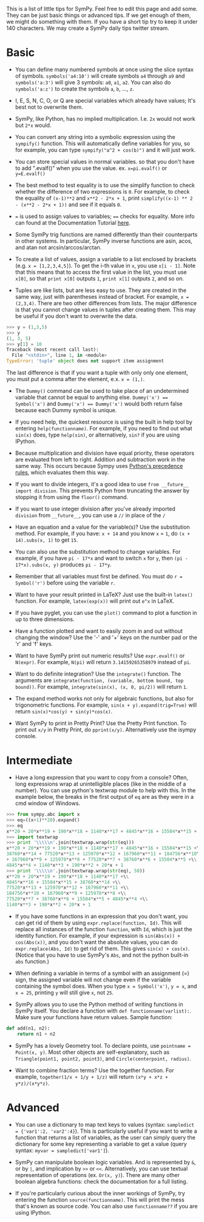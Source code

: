 This is a list of little tips for SymPy.  Feel free to edit this page and add some. They can be just basic things or advanced tips.  If we get enough of them, we might do something with them. If you have a short tip try to keep it under 140 characters. We may create a SymPy daily tips twitter stream. 

# Basic

- You can define many numbered symbols at once using the slice syntax of symbols. `symbols('a4:10')` will create symbols `a4` through `a9` and `symbols('a:3')` will give 3 symbols: `a0`, `a1`, `a2`.  You can also do `symbols('a:z')` to create the symbols `a`, `b`, ..., `z`.

- I, E, S, N, C, O, or Q are special variables which already have values; It's best not to overwrite them.

- SymPy, like Python, has no implied multiplication. I.e. `2x` would not work but `2*x` would.

- You can convert any string into a symbolic expression using the `sympify()` function.  This will automatically define variables for you, so for example, you can type `sympify("a^2 + cos(b)")` and it will just work.

- You can store special values in normal variables. so that you don't have to add ".evalf()" when you use the value.
ex. `x=pi.evalf()` or `y=E.evalf()`

- The best method to test equality is to use the simplify function to check whether the difference of two expressions is `0`. For example, to check the equality of `(x-1)**2` and `x**2 - 2*x + 1`, print `simplify((x-1) ** 2 - (x**2 - 2*x + 1))` and see if it equals `0`.

- `=` is used to assign values to variables; `==` checks for equality. More info can found at the Documentation Tutorial [here](http://docs.sympy.org/0.7.1/gotchas.html#equals-signs).

- Some SymPy trig functions are named differently than their counterparts in other systems. In particular, SymPy inverse functions are asin, acos, and atan not arcsin/arccos/arctan.

- To create a list of values, assign a variable to a list enclosed by brackets (e.g. `x = [1,2,3,4,5]`). To get the i-th value in `x`, you use `x[i - 1]`. Note that this means that to access the first value in the list, you must use `x[0]`, so that `print x[0]` outputs `1`, `print x[1]` outputs `2`, and so on.

- Tuples are like lists, but are less easy to use. They are created in the same way, just with parentheses instead of bracket. For example, `x = (2,3,4)`. There are two other differences from lists. The major difference is that you cannot change values in tuples after creating them. This may be useful if you don't want to overwrite the data. 

```python
>>> y = (1,3,5)
>>> y
(1, 3, 5)
>>> y[1] = 10
Traceback (most recent call last):
  File "<stdin>", line 1, in <module>
TypeError: 'tuple' object does not support item assignment
```
The last difference is that if you want a tuple with only only one element, you must put a comma after the element, e.x. `x = (1,)`. 

- The `Dummy()` command can be used to take place of an undetermined variable that cannot be equal to anything else. `Dummy('x') == Symbol('x')` and `Dummy('x') == Dummy('x')` would both return false because each Dummy symbol is unique.

- If you need help, the quickest resource is using the built in help tool by entering `help(functionname)`. For example, if you need to find out what `sin(x)` does, type `help(sin)`, or alternatively, `sin?` if you are using IPython.

- Because multiplication and division have equal priority, these operators are evaluated from left to right.
Addition and subtraction work in the same way. This occurs because Sympy uses [Python's precedence rules](http://docs.python.org/reference/expressions.html#summary), which evaluates them this way.

- If you want to divide integers, it's a good idea to use `from __future__ import division`. This prevents Python from truncating the answer by stopping it from using the `floor()` command.

- If you want to use integer division after you've already imported `division` from `__future__`, you can use a `//` in place of the `/`

- Have an equation and a value for the variable(s)? Use the substitution method. For example, if you have: `x + 14` and you know `x` = `1`, do `(x + 14).subs(x, 1)` to get `15`.

- You can also use the substitution method to change variables. For example, if you have `pi - 17*x` and want to switch `x` for `y`, then `(pi - 17*x).subs(x, y)` produces `pi - 17*y`.

- Remember that all variables must first be defined. You must do `r = Symbol('r')` before using the variable `r`.

- Want to have your result printed in LaTeX? Just use the built-in `latex()` function. For example, `latex(exp(x))` will print out `e^x` in LaTeX.

- If you have pyglet, you can use the `plot()` command to plot a function in up to three dimensions.

- Have a function plotted and want to easily zoom in and out without changing the window? Use the '-' and '+' keys on the number pad or the 'r' and 'f' keys.

- Want to have SymPy print out numeric results? Use `expr.evalf()` or `N(expr)`.  For example, `N(pi)` will return `3.14159265358979` instead of `pi`.

- Want to do definite integration? Use the `integrate()` function. The arguments are `integrate(function, (variable, bottom bound, top bound))`. For example, `integrate(sin(x), (x, 0, pi/2))` will return `1`.

- The expand method works not only for algebraic functions, but also for trigonometric functions. For example, `sin(x + y).expand(trig=True)` will return `sin(x)*cos(y) + sin(y)*cos(x)`.

- Want SymPy to print in Pretty Print? Use the Pretty Print function. To print out `x/y` in Pretty Print, do `pprint(x/y)`. Alternatively use the isympy console. 

# Intermediate

- Have a long expression that you want to copy from a console? Often, long expressions wrap at unintelligible places (like in the middle of a number). You can use python's textwrap module to help with this. In the example below, the breaks in the first output of `eq` are as they were in a cmd window of Windows.

```python
>>> from sympy.abc import x
>>> eq=((x+1)**20).expand()
>>> eq
x**20 + 20*x**19 + 190*x**18 + 1140*x**17 + 4845*x**16 + 15504*x**15 + 38760*x**14 + 77520*x**13 + 125970*x**12 + 167960*x**11 + 184756*x**10 + 167960*x**9 + 125970*x**8 + 77520*x**7 + 38760*x**6 + 15504*x**5 + 4845*x**4 + 1140*x**3 + 190*x**2 + 20*x + 1
>>> import textwrap
>>> print '\\\\\n'.join(textwrap.wrap(str(eq)))
x**20 + 20*x**19 + 190*x**18 + 1140*x**17 + 4845*x**16 + 15504*x**15 +\\
38760*x**14 + 77520*x**13 + 125970*x**12 + 167960*x**11 + 184756*x**10\\
+ 167960*x**9 + 125970*x**8 + 77520*x**7 + 38760*x**6 + 15504*x**5 +\\
4845*x**4 + 1140*x**3 + 190*x**2 + 20*x + 1
>>> print '\\\\\n'.join(textwrap.wrap(str(eq), 50))
x**20 + 20*x**19 + 190*x**18 + 1140*x**17 +\\
4845*x**16 + 15504*x**15 + 38760*x**14 +\\
77520*x**13 + 125970*x**12 + 167960*x**11 +\\
184756*x**10 + 167960*x**9 + 125970*x**8 +\\
77520*x**7 + 38760*x**6 + 15504*x**5 + 4845*x**4 +\\
1140*x**3 + 190*x**2 + 20*x + 1
```

- If you have some functions in an expression that you don't want, you can get rid of them by using `expr.replace(function, Id)`.  This will replace all instances of the function `function`, with `Id`, which is just the identity function.  For example, if your expression is `sin(Abs(x)) + cos(Abs(x))`, and you don't want the absolute values, you can do `expr.replace(Abs, Id)` to get rid of them.  This gives `sin(x) + cos(x)`. (Notice that you have to use SymPy's `Abs`, and not the python built-in `abs` function.)

- When defining a variable in terms of a symbol with an assignment (=) sign, the assigned variable will not change even if the variable containing the symbol does. When you type `x = Symbol('x')`, `y = x`, and `x = 25`, printing `y` will still give `x`, not `25`.

- SymPy allows you to use the Python method of writing functions in SymPy itself. You declare a function with `def functionname(varlist):`. Make sure your functions have return values. Sample function:
```python
def add(n1, n2):
    return n1 + n2
```

- SymPy has a lovely Geometry tool. To declare points, use `pointname = Point(x, y)`. Most other objects are self-explanatory, such as `Triangle(point1, point2, point3)`, and `Circle(centerpoint, radius)`.

- Want to combine fraction terms? Use the together function. For example, `together(1/x + 1/y + 1/z)` will return 
`(x*y + x*z + y*z)/(x*y*z)`.

# Advanced

- You can use a dictionary to map text keys to values (syntax: `sampledict = {'var1':2, 'var2':4}`). This is particularly useful if you want to write a function that returns a list of variables, as the user can simply query the dictionary for some key representing a variable to get a value (query syntax: `myvar = sampledict['var1']`).

- SymPy can manipulate boolean logic variables. And is represented by `&`, or by `|`, and implication by `>>` or `<<`. Alternatively, you can use textual representation of operations (ex. `Or(x, y)`). There are many other boolean algebra functions: check the documentation for a full listing.

- If you're particularly curious about the inner workings of SymPy, try entering the function `source(functionname)`. This will print the mess that's known as source code. You can also use `functionname??` if you are using IPython.